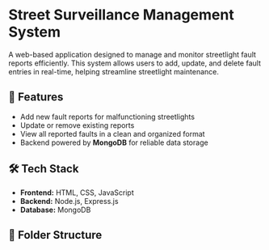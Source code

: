 # Street Surveillance Management System

A web-based application designed to manage and monitor streetlight fault reports efficiently. This system allows users to add, update, and delete fault entries in real-time, helping streamline streetlight maintenance.

## 🔧 Features

- Add new fault reports for malfunctioning streetlights
- Update or remove existing reports
- View all reported faults in a clean and organized format
- Backend powered by **MongoDB** for reliable data storage

## 🛠 Tech Stack

- **Frontend:** HTML, CSS, JavaScript
- **Backend:** Node.js, Express.js
- **Database:** MongoDB

## 📁 Folder Structure


